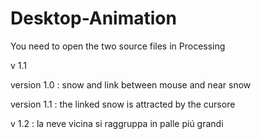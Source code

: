 # Desktop-Animation
You need to open the two source files in Processing

v 1.1

version 1.0 : snow and link between mouse and near snow

version 1.1 : the linked snow is attracted by the cursore

v 1.2 : la neve vicina si raggruppa in palle piú grandi

